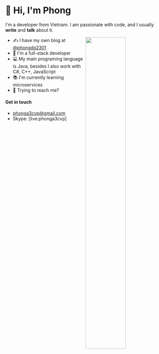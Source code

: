 # 👋 Hi, I'm Phong

I'm a developer from Vietnam. I am passionate with code, and I usually **write** and **talk** about it.

<img width="50%" align="right" src="https://github-readme-stats.vercel.app/api?username=phongdq2301&&show_icons=true&theme=highcontrast&hide_title=true" />

- ✍️  I have my own blog at [@phongdq2301](https://medium.com/@phongdq2301)
- 👨‍  I'm a full-stack developer
- 💻 My main programing language is Java, besides I also
work with C#, C++, JavaScript
- 📚  I'm currently learning microservices
- 💬  Trying to reach me?
#### Get in touch
* [phonga3cvp@gmail.com](mailto:phonga3cvp@gmail.com)
* Skype: [live:phonga3cvp]
